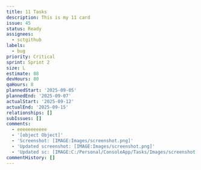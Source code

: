 ```yaml
---
title: 11 Tasks
description: This is my 11 card
issue: 45
status: Ready
assignees:
  - sctgithub
labels:
  - bug
priority: Critical
sprint: Sprint 2
size: L
estimate: 88
devHours: 80
qaHours: 8
plannedStart: '2025-09-05'
plannedEnd: '2025-09-07'
actualStart: '2025-09-12'
actualEnd: '2025-09-15'
relationships: []
subIssues: []
comments:
  - eeeeeeeeeee
  - '[object Object]'
  - 'Screenshot: [IMAGE:Images/screenshot.png]'
  - 'Updated screenshot: [IMAGE:Images/screenshot.png]'
  - 'Updated sc: [IMAGE:C:/Personal/ConsoleApp/Tasks/Images/screenshot.png]'
commentHistory: []
---
```


